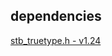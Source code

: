 ## dependencies

[stb_truetype.h - v1.24](https://github.com/nothings/stb/raw/master/stb_truetype.h)
